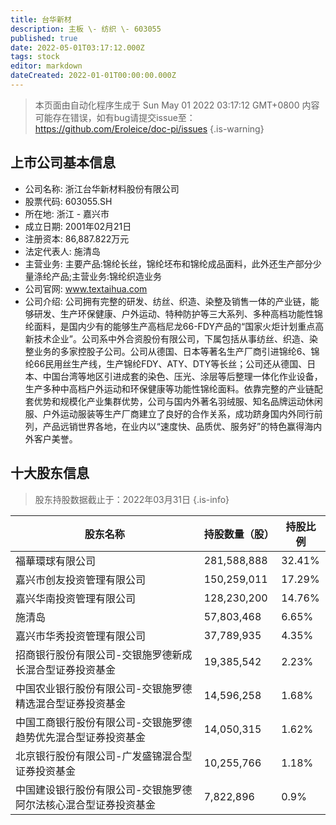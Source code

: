 ```yaml
---
title: 台华新材
description: 主板 \- 纺织 \- 603055
published: true
date: 2022-05-01T03:17:12.000Z
tags: stock
editor: markdown
dateCreated: 2022-01-01T00:00:00.000Z
---
```


> 本页面由自动化程序生成于 Sun May 01 2022 03:17:12 GMT+0800
> 内容可能存在错误，如有bug请提交issue至：https://github.com/Eroleice/doc-pi/issues
{.is-warning}

## 上市公司基本信息
- 公司名称: 浙江台华新材料股份有限公司
- 股票代码: 603055.SH
- 所在地: 浙江 - 嘉兴市
- 成立日期: 2001年02月21日
- 注册资本: 86,887.822万元
- 法定代表人: 施清岛
- 主营业务: 主要产品:锦纶长丝，锦纶坯布和锦纶成品面料，此外还生产部分少量涤纶产品;主营业务:锦纶织造业务
- 公司官网: www.textaihua.com
- 公司介绍: 公司拥有完整的研发、纺丝、织造、染整及销售一体的产业链，能够研发、生产环保健康、户外运动、特种防护等三大系列、多种高档功能性锦纶面料，是国内少有的能够生产高档尼龙66-FDY产品的“国家火炬计划重点高新技术企业”。公司系中外合资股份有限公司，下属包括从事纺丝、织造、染整业务的多家控股子公司。公司从德国、日本等著名生产厂商引进锦纶6、锦纶66民用丝生产线，生产锦纶FDY、ATY、DTY等长丝；公司还从德国、日本、中国台湾等地区引进成套的染色、压光、涂层等后整理一体化作业设备，生产多种中高档户外运动和环保健康等功能性锦纶面料。依靠完整的产业链配套优势和规模化产业集群优势，公司与国内外著名羽绒服、知名品牌运动休闲服、户外运动服装等生产厂商建立了良好的合作关系，成功跻身国内外同行前列，产品远销世界各地，在业内以“速度快、品质优、服务好”的特色赢得海内外客户美誉。


## 十大股东信息
> 股东持股数据截止于：2022年03月31日
{.is-info}

| 股东名称 | 持股数量（股） | 持股比例 |
| --- | --- | --- |
| 福華環球有限公司 | 281,588,888 | 32.41% |
| 嘉兴市创友投资管理有限公司 | 150,259,011 | 17.29% |
| 嘉兴华南投资管理有限公司 | 128,230,200 | 14.76% |
| 施清岛 | 57,803,468 | 6.65% |
| 嘉兴市华秀投资管理有限公司 | 37,789,935 | 4.35% |
| 招商银行股份有限公司-交银施罗德新成长混合型证券投资基金 | 19,385,542 | 2.23% |
| 中国农业银行股份有限公司-交银施罗德精选混合型证券投资基金 | 14,596,258 | 1.68% |
| 中国工商银行股份有限公司-交银施罗德趋势优先混合型证券投资基金 | 14,050,315 | 1.62% |
| 北京银行股份有限公司-广发盛锦混合型证券投资基金 | 10,255,766 | 1.18% |
| 中国建设银行股份有限公司-交银施罗德阿尔法核心混合型证券投资基金 | 7,822,896 | 0.9% |




